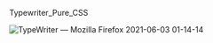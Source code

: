 Typewriter_Pure_CSS

![TypeWriter — Mozilla Firefox 2021-06-03 01-14-14](https://user-images.githubusercontent.com/55736676/120565141-b7f6f980-c40c-11eb-8d20-16dbd93cfdf3.gif)
